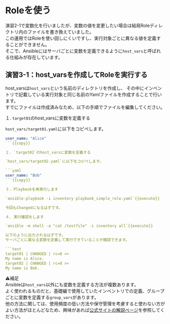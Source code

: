 # Roleを使う

演習2-1で変数化を行いましたが、変数の値を変更したい場合は結局Roleディレクトリ内のファイルを書き換えていました。  
この運用ではRoleを使い回しにくいですし、実行対象ごとに異なる値を定義することができません。  
そこで、Ansibleにはサーバごとに変数を定義できるように`host_vars`と呼ばれる仕組みが存在しています。

## 演習3-1：host_varsを作成してRoleを実行する

host_varsは`host_vars`という名前のディレクトリを作成し、
その中にインベントリで記載している実行対象と同じ名前のYamlファイルを作成することで行います。  
すでにファイルは作成済みなため、以下の手順でファイルを編集してください。

１. `target01`のhost_varsに変数を定義する

`host_vars/target01.yaml`に以下をコピペします。

```yaml
user_name: "Alice"
```{{copy}}

２. `target02`のhost_varsに変数を定義する

`host_vars/target02.yaml`に以下をコピペします。

```yaml
user_name: "Bob"
```{{copy}}

３. Playbookを再実行します

`ansible-playbook -i inventory playbook_simple_role.yaml`{{execute}}

今回もChangedになるはずです。

４. 実行確認をします

`ansible -m shell -a "cat /testfile" -i inventory all`{{execute}}

以下のように出力されるはずです。  
サーバごとに異なる変数を定義して実行できていることが確認できます。

```text
target01 | CHANGED | rc=0 >>
My name is Alice.
target02 | CHANGED | rc=0 >>
My name is Bob.
```


⚠️補足  
Ansibleは`host_vars`以外にも変数を定義する方法が複数あります。  
よく使われるものだと、基礎編で使用していたインベントリでの定義、グループごとに変数を定義する`group_vars`があります。  
他の方法に関しては、使用頻度の低い方法や保守管理を考慮すると使わない方がよい方法がほとんどなため、興味があれば[公式サイトの解説ページ](https://docs.ansible.com/ansible/2.9_ja/user_guide/playbooks_variables.html)を参照してください。
